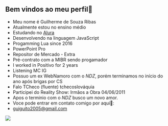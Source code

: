 ## Bem vindos ao meu perfil🤙

- Meu nome é Guilherme de Souza Ribas
- Atualmente estou no ensino médio
- Estudando no [Alura](https://cursos.alura.com.br/) 
- Desenvolvendo na linguagem JavaScript
- Progamming Lua since 2016
- PowerPoint Pro
- Repositor de Mercado - Extra
- Pré-contrato com a MIBR sendo progamador
- I worked in Positivo for 2 years
- Listening MC IG
- Possuo um ex WebNamoro com o *NDZ*, porém terminamos no início do ano após brigas por CS
- Falo TCheco (fluente) tchecoslováquia
- Participei do Reality Show: Irmãos a Obra 04/06/2011
- Apos o terminio com o *NDZ* busco um novo amor.
- Voce pode entrar em contato comigo por aqui📧:
- guiguito2005@gmail.com

  
![](https://media1.tenor.com/m/7tuaVYbLI2cAAAAC/batman-batman-beyond.gif)
